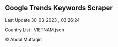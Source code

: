 

## Google Trends Keywords Scraper 
 
Last Update 30-03-2023 , 03:26:24

Country List :
VIETNAM.json



© Abdul Muttaqin 
